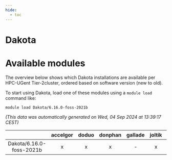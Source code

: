 ```yaml
---
hide:
  - toc
---
```


Dakota
======

# Available modules


The overview below shows which Dakota installations are available per HPC-UGent Tier-2cluster, ordered based on software version (new to old).

To start using Dakota, load one of these modules using a `module load` command like:

```shell
module load Dakota/6.16.0-foss-2021b
```

*(This data was automatically generated on Wed, 04 Sep 2024 at 13:39:17 CEST)*  

| |accelgor|doduo|donphan|gallade|joltik|shinx|skitty|
| :---: | :---: | :---: | :---: | :---: | :---: | :---: | :---: |
|Dakota/6.16.0-foss-2021b|x|x|x|-|x|-|x|
